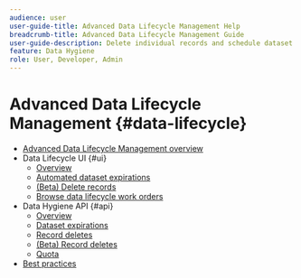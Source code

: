 ```yaml
---
audience: user
user-guide-title: Advanced Data Lifecycle Management Help
breadcrumb-title: Advanced Data Lifecycle Management Guide
user-guide-description: Delete individual records and schedule dataset expirations in Experience Platform for data cleansing, removing anonymous data, and data minimization.
feature: Data Hygiene
role: User, Developer, Admin
---
```


# Advanced Data Lifecycle Management {#data-lifecycle}

* [Advanced Data Lifecycle Management overview](./home.md)
* Data Lifecycle UI {#ui}
  * [Overview](./ui/overview.md)
  * [Automated dataset expirations](./ui/dataset-expiration.md)
  * [(Beta) Delete records](./ui/record-delete.md)
  * [Browse data lifecycle work orders](./ui/browse.md)
* Data Hygiene API {#api}
  * [Overview](./api/overview.md)
  * [Dataset expirations](./api/dataset-expiration.md)
  * [Record deletes](./api/jobs.md)
  * [(Beta) Record deletes](./api/workorder.md)
  * [Quota](./api/quota.md)
* [Best practices](./best-practices.md)
